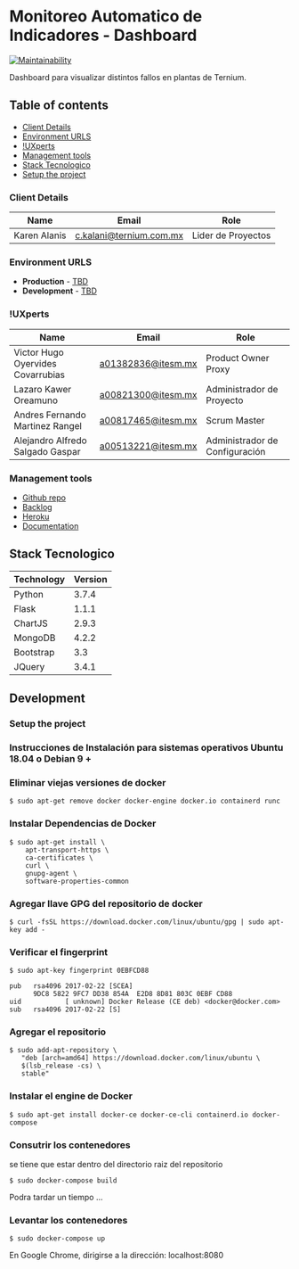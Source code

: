 # Monitoreo Automatico de Indicadores - Dashboard 

[![Maintainability](https://api.codeclimate.com/v1/badges/3ec02f76c2da348f9754/maintainability)](https://codeclimate.com/github/ProyectoIntegrador2018/dashboard/maintainability)

Dashboard para visualizar distintos fallos en plantas de Ternium.

## Table of contents

* [Client Details](#client-details)
* [Environment URLS](#environment-urls)
* [!UXperts](#team)
* [Management tools](#management-tools)
* [Stack Tecnologico](#stack)
* [Setup the project](#setup-the-project)


### Client Details

| Name               | Email             | Role |
| ------------------ | ----------------- | ---- |
| Karen Alanis | c.kalani@ternium.com.mx |  Lider de Proyectos  |


### Environment URLS

* **Production** - [TBD](TBD)
* **Development** - [TBD](TBD)

### !UXperts

| Name           | Email             | Role        |
| -------------- | ----------------- | ----------- |
| Victor Hugo Oyervides Covarrubias | a01382836@itesm.mx | Product Owner Proxy |
| Lazaro Kawer Oreamuno | a00821300@itesm.mx | Administrador de Proyecto |
| Andres Fernando Martinez Rangel | a00817465@itesm.mx | Scrum Master |
| Alejandro Alfredo Salgado Gaspar | a00513221@itesm.mx | Administrador de Configuración |

### Management tools

* [Github repo](https://github.com/ProyectoIntegrador2018/dashboard)
* [Backlog](https://github.com/ProyectoIntegrador2018/dashboard/issues)
* [Heroku](https://crowdfront-staging.herokuapp.com/)
* [Documentation](https://drive.com)

## Stack Tecnologico

| Technology               | Version     | 
| ------------------ | ----------------- | 
| Python | 3.7.4 |    
| Flask | 1.1.1 | 
| ChartJS | 2.9.3 | 
| MongoDB | 4.2.2 | 
| Bootstrap | 3.3 | 
| JQuery | 3.4.1 | 

## Development

### Setup the project

### Instrucciones de Instalación para sistemas operativos Ubuntu 18.04 o Debian 9 +

### Eliminar viejas versiones de docker


```
$ sudo apt-get remove docker docker-engine docker.io containerd runc
```

### Instalar Dependencias de Docker

```
$ sudo apt-get install \
    apt-transport-https \
    ca-certificates \
    curl \
    gnupg-agent \
    software-properties-common

```

### Agregar llave GPG del repositorio de docker
```
$ curl -fsSL https://download.docker.com/linux/ubuntu/gpg | sudo apt-key add -
```

### Verificar el fingerprint

```
$ sudo apt-key fingerprint 0EBFCD88
    
pub   rsa4096 2017-02-22 [SCEA]
      9DC8 5822 9FC7 DD38 854A  E2D8 8D81 803C 0EBF CD88
uid           [ unknown] Docker Release (CE deb) <docker@docker.com>
sub   rsa4096 2017-02-22 [S]

```

### Agregar el repositorio

```
$ sudo add-apt-repository \
   "deb [arch=amd64] https://download.docker.com/linux/ubuntu \
   $(lsb_release -cs) \
   stable"
```

### Instalar el engine de Docker

```
$ sudo apt-get install docker-ce docker-ce-cli containerd.io docker-compose
```

### Consutrir los contenedores 
se tiene que estar dentro del directorio raiz del repositorio

```
$ sudo docker-compose build
```
Podra tardar un tiempo ...

### Levantar los contenedores

```
$ sudo docker-compose up
```

En Google Chrome, dirigirse a la dirección: localhost:8080

